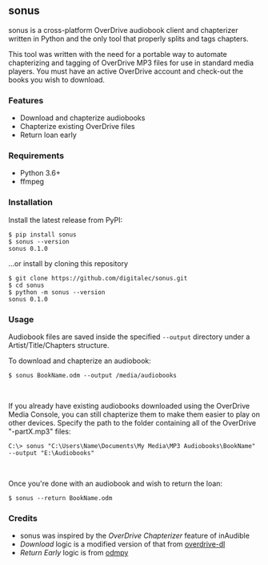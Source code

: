 ## sonus
sonus is a cross-platform OverDrive audiobook client and chapterizer written in Python and the only tool that properly splits and tags chapters.

This tool was written with the need for a portable way to automate chapterizing and tagging of OverDrive MP3 files for use in standard media players. You must have an active OverDrive account and check-out the books you wish to download.


### Features
- Download and chapterize audiobooks
- Chapterize existing OverDrive files
- Return loan early


### Requirements
- Python 3.6+
- ffmpeg


### Installation

Install the latest release from PyPI:
```
$ pip install sonus
$ sonus --version
sonus 0.1.0
```

...or install by cloning this repository
```
$ git clone https://github.com/digitalec/sonus.git
$ cd sonus
$ python -m sonus --version
sonus 0.1.0
```

### Usage
Audiobook files are saved inside the specified `--output` directory under a Artist/Title/Chapters structure.


To download and chapterize an audiobook:
```
$ sonus BookName.odm --output /media/audiobooks
```

&nbsp;

If you already have existing audiobooks downloaded using the OverDrive Media Console, you can still chapterize them to make them easier to play on other devices. Specify the path to the folder containing all of the OverDrive "-partX.mp3" files:
```
C:\> sonus "C:\Users\Name\Documents\My Media\MP3 Audiobooks\BookName" --output "E:\Audiobooks"
```

&nbsp;

Once you're done with an audiobook and wish to return the loan:
```
$ sonus --return BookName.odm
```

### Credits

- sonus was inspired by the _OverDrive Chapterizer_ feature of inAudible
- _Download_ logic is a modified version of that from [overdrive-dl](https://github.com/davideg/overdrive-dl)
- _Return Early_ logic is from [odmpy](https://github.com/ping/odmpy)
